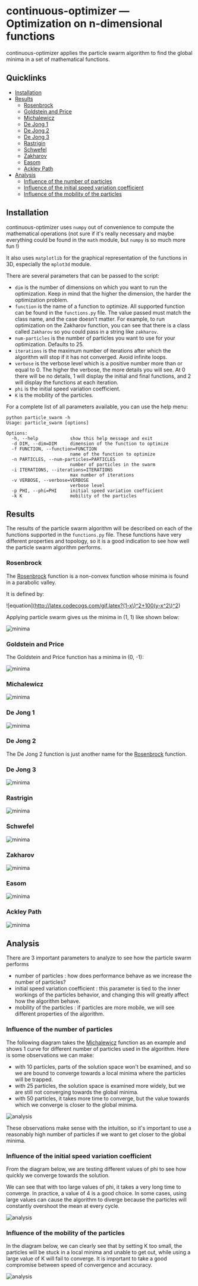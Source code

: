 # continuous-optimizer &mdash; Optimization on n-dimensional functions

continuous-optimizer applies the particle swarm algorithm to find the global minima in a set of mathematical functions.

## Quicklinks

  - [Installation](#installation)
  - [Results](#results)
    - [Rosenbrock](#rosenbrock)
    - [Goldstein and Price](#goldstein-and-price)
    - [Michalewicz](#michalewicz)
    - [De Jong 1](#de-jong-1)
    - [De Jong 2](#de-jong-2)
    - [De Jong 3](#de-jong-3)
    - [Rastrigin](#rastrigin)
    - [Schwefel](#schwefel)
    - [Zakharov](#zakharov)
    - [Easom](#easom)
    - [Ackley Path](#ackley-path)
  - [Analysis](#analysis)
    - [Influence of the number of particles](#influence-of-the-number-of-particles)
    - [Influence of the initial speed variation coefficient](#influence-of-the-initial-speed-variation-coefficient)
    - [Influence of the mobility of the particles](#influence-of-the-mobility-of-the-particles)

## Installation

continuous-optimizer uses `numpy` out of convenience to compute the mathematical operations (not sure if it's really necessary and maybe everything could be found in the `math` module, but `numpy` is so much more fun !)

It also uses `matplotlib` for the graphical representation of the functions in 3D, especially the `mplot3d` module.

There are several parameters that can be passed to the script:

  - `dim` is the number of dimensions on which you want to run the optimization. Keep in mind that the higher the dimension, the harder the optimization problem.
  - `function` is the name of a function to optimize. All supported function can be found in the `functions.py` file. The value passed must match the class name, and the case doesn't matter. For example, to run optimization on the Zakharov function, you can see that there is a class called `Zakharov` so you could pass in a string like `zakharov`.
  - `num-particles` is the number of particles you want to use for your optimization. Defaults to 25.
  - `iterations` is the maximum number of iterations after which the algorithm will stop if it has not converged. Avoid infinite loops.
  - `verbose` is the verbose level which is a positive number more than or equal to 0. The higher the verbose, the more details you will see. At 0 there will be no details, 1 will display the initial and final functions, and 2 will display the functions at each iteration.
  - `phi` is the initial speed variation coefficient.
  - `K` is the mobility of the particles.

For a complete list of all parameters available, you can use the help menu:

    python particle_swarm -h
    Usage: particle_swarm [options]

    Options:
      -h, --help            show this help message and exit
      -d DIM, --dim=DIM     dimension of the function to optimize
      -f FUNCTION, --function=FUNCTION
                            name of the function to optimize
      -n PARTICLES, --num-particles=PARTICLES
                            number of particles in the swarm
      -i ITERATIONS, --iterations=ITERATIONS
                            max number of iterations
      -v VERBOSE, --verbose=VERBOSE
                            verbose level
      -p PHI, --phi=PHI     initial speed variation coefficient
      -k K                  mobility of the particles

## Results

The results of the particle swarm algorithm will be described on each of the functions supported in the `functions.py` file. These functions have very different properties and topology, so it is a good indication to see how well the particle swarm algorithm performs.

### Rosenbrock

The [Rosenbrock](http://en.wikipedia.org/wiki/Rosenbrock_function) function is a non-convex function whose minima is found in a parabolic valley.

It is defined by:

![equation](http://latex.codecogs.com/gif.latex?(1-x\)^2+100(y-x^2\)^2)

Applying particle swarm gives us the minima in (1, 1) like shown below:

![minima](/data/rosenbrock.png)

### Goldstein and Price

The Goldstein and Price function has a minima in (0, -1):

![minima](/data/goldstein.png)

### Michalewicz

![minima](/data/michalewicz.png)

### De Jong 1

![minima](/data/dejong1.png)

### De Jong 2

The De Jong 2 function is just another name for the [Rosenbrock](#rosenbrock) function.

### De Jong 3

![minima](/data/dejong3.png)

### Rastrigin

![minima](/data/rastrigin.png)

### Schwefel

![minima](/data/schwefel.png)

### Zakharov

![minima](/data/zakharov.png)

### Easom

![minima](/data/easom.png)

### Ackley Path

![minima](/data/ackley.png)

## Analysis

There are 3 important parameters to analyze to see how the particle swarm performs

  - number of particles : how does performance behave as we increase the number of particles?
  - initial speed variation coefficient : this parameter is tied to the inner workings of the particles behavior, and changing this will greatly affect how the algorithm behave.
  - mobility of the particles : if particles are more mobile, we will see different properties of the algorithm.

### Influence of the number of particles

The following diagram takes the [Michalewicz](#michalewicz) function as an example and shows 1 curve for different number of particles used in the algorithm. Here is some observations we can make:

  - with 10 particles, parts of the solution space won't be examined, and so we are bound to converge towards a local minima where the particles will be trapped.
  - with 25 particles, the solution space is examined more widely, but we are still not converging towards the global minima.
  - with 50 particles, it takes more time to converge, but the value towards which we converge is closer to the global minima.

![analysis](/data/particles.png)

These observations make sense with the intuition, so it's important to use a reasonably high number of particles if we want to get closer to the global minima.

### Influence of the initial speed variation coefficient

From the diagram below, we are testing different values of phi to see how quickly we converge towards the solution.

We can see that with too large values of phi, it takes a very long time to converge. In practice, a value of 4 is a good choice. In some cases, using large values can cause the algorithm to diverge because the particles will constantly overshoot the mean at every cycle.

![analysis](/data/phi.png)

### Influence of the mobility of the particles

In the diagram below, we can clearly see that by setting K too small, the particles will be stuck in a local minima and unable to get out, while using a large value of K will fail to converge. It is important to take a good compromise between speed of convergence and accuracy.

![analysis](/data/k.png)